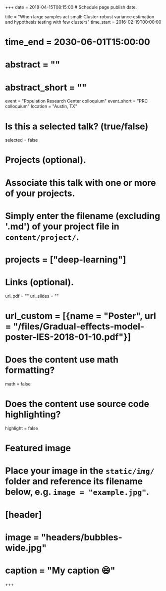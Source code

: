 +++
date = 2018-04-15T08:15:00  # Schedule page publish date.

title = "When large samples act small: Cluster-robust variance estimation and hypothesis testing with few clusters"
time_start = 2016-02-19T00:00:00
# time_end = 2030-06-01T15:00:00
# abstract = ""
# abstract_short = ""
event = "Population Research Center colloquium"
event_short = "PRC colloquium"
location = "Austin, TX"

# Is this a selected talk? (true/false)
selected = false

# Projects (optional).
#   Associate this talk with one or more of your projects.
#   Simply enter the filename (excluding '.md') of your project file in `content/project/`.
# projects = ["deep-learning"]

# Links (optional).
url_pdf = ""
url_slides = ""
# url_custom = [{name = "Poster", url = "/files/Gradual-effects-model-poster-IES-2018-01-10.pdf"}]

# Does the content use math formatting?
math = false

# Does the content use source code highlighting?
highlight = false

# Featured image
# Place your image in the `static/img/` folder and reference its filename below, e.g. `image = "example.jpg"`.
# [header]
# image = "headers/bubbles-wide.jpg"
# caption = "My caption :smile:"

+++

